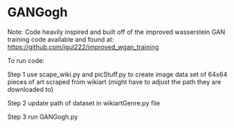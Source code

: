 # GANGogh

Note: Code heavily inspired and built off of the improved wasserstein GAN training code available and found at: https://github.com/igul222/improved_wgan_training

To run code:

Step 1 use scape_wiki.py and picStuff.py to create image data set of 64x64 pieces of art scraped from wikiart (might have to adjust the path they are downloaded to)

Step 2 update path of dataset in wikiartGenre.py file

Step 3 run GANGogh.py